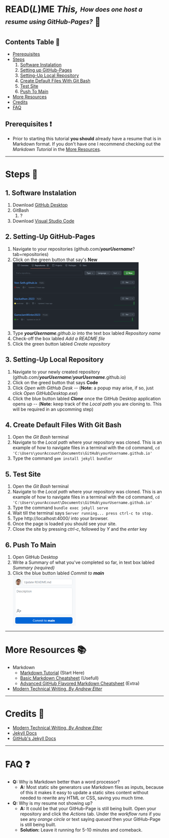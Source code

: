 # READ(*L*)ME *This,* <sub><sup>*How does one host a resume using GitHub-Pages?*</sub></sup> 🤨

## Contents Table 📂
- [Prerequisites](#prerequisites-)
- [Steps](#steps-)
  1. [Software Instalation](#1-software-instalation)
  2. [Setting up GitHub-Pages](#2-setting-up-github-pages)
  3. [Setting-Up Local Repository](#3-setting-up-local-repository)
  4. [Create Default Files With Git Bash](#4-create-default-files-with-git-bash)
  5. [Test Site](#5-test-site)
  6. [Push To Main](#6-push-to-main)
- [More Resources](#more-resources-)
- [Credits](#contents-table-)
- [FAQ](#faq-)


## Prerequisites ❗
- Prior to starting this tutorial __you should__ already have a resume that is in Markdown format. If you don't have one I recommend checking out the *Markdown Tutorial* in the [More Resources](#more-resources-). 

---
# Steps 👣

## 1. Software Instalation
 1. Download [GitHub Desktop](https://desktop.github.com/)
 2. GitBash
    1. ?
 3. Download [Visual Studio Code](https://code.visualstudio.com/)
 

## 2. Setting-Up GitHub-Pages
  1. Navigate to your repositories (github.com/__*yourUsername*__?tab=repositories)
  2. Click on the green button that say's __New__
  ![Image](/readmeAssets/GitHubNewRepo.png)
  3. Type *__yourUsername__.github.io* into the text box labled *Repository name*
  4. Check-off the box labled *Add a README file*
  5. Click the green button labled *Create repository* 

## 3. Setting-Up Local Repository
  1. Navigate to your newly created repository (github.com/__*yourUsername*__/__*yourUsername*__.github.io)
  2. Click on the greed button that says __Code__
  3. Click *Open with GitHub Desk* -- (__Note:__ a popup may arise, if so, just click *Open GitHubDesktop.exe*) 
  4. Click the blue button labled __*Clone*__ once the GitHub Desktop application opens up -- (__Note:__ keep track of the *Local path* you are cloning to. This will be required in an upcomming step)

## 4. Create Default Files With Git Bash
  1. Open the *Git Bash* terminal
  2. Navigate to the *Local path* where your repository was cloned. This is an example of how to navigate files in a terminal with the cd command, ```cd 'C:\Users\yourAccount\Documents\GitHub\yourUsername.github.io'```
  3. Type the command ```gem install jekyll bundler```


## 5. Test Site
  1. Open the *Git Bash* terminal
  2. Navigate to the *Local path* where your repository was cloned. This is an example of how to navigate files in a terminal with the cd command, ```cd 'C:\Users\yourAccount\Documents\GitHub\yourUsername.github.io'```
  3. Type the command ```bundle exec jekyll serve```
  4. Wait till the terminal says ```Server running... press ctrl-c to stop.```
  5. Type http://localhost:4000/ into your browser.
  6. Once the page is loaded you should see your site.
  7. Close the site by pressing *ctrl-c*, followed by *Y* and the *enter* key


## 6. Push To Main
  1. Open GitHub Desktop
  2. Write a Summary of what you've completed so far, in text box labled *Summary (required)*
  3. Click the blue button labled *Commit to __main__*
  ![Image](/readmeAssets/GitHubDesktopCommit.png)

---
# More Resources 📚
* Markdown
  * [Markdown Tutorial](https://www.markdowntutorial.com/) (Start Here)
  * [Basic Markdown Cheatsheet](https://github.com/adam-p/markdown-here/wiki/Markdown-Cheatsheet) (Usefull)
  * [Advanced GitHub Flavored Markdown Cheatsheet](https://github.github.com/gfm/) (Extra)
* [Modern Technical Writing, *By Andrew Etter*](https://www.amazon.ca/gp/product/B01A2QL9SS/ref=kinw_myk_ro_title)

---
# Credits 📜
* [Modern Technical Writing, *By Andrew Etter*](https://www.amazon.ca/gp/product/B01A2QL9SS/ref=kinw_myk_ro_title)
* [Jekyll Docs](https://jekyllrb.com/docs/)
* [GitHub's Jekyll Docs](https://docs.github.com/en/pages/setting-up-a-github-pages-site-with-jekyll)

---
# FAQ ❓
- __Q:__ Why is Markdown better than a word processor?
  - __A:__ Most static site generators use Markdown files as inputs, because of this it makes it easy to update a static sites content without needed to rewrite any HTML or CSS, saving you much time.
- __Q:__ Why is my resume not showing up?
  - __A:__ It could be that your GitHub-Page is still being built. Open your repository and click the *Actions* tab. Under the *workflow runs* if you see any *orange circle* or text saying *queued* then your GitHub-Page is still being built.
  - __Solution:__ Leave it running for 5-10 minutes and comeback.